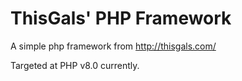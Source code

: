 ThisGals' PHP Framework
=============

A simple php framework from http://thisgals.com/

Targeted at PHP v8.0 currently.
